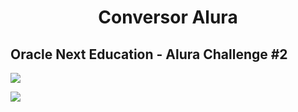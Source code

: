 <h1 align = "center"> Conversor Alura </h1>

<h2>Oracle Next Education - Alura Challenge #2</h2>

<p>
<img src="https://img.shields.io/badge/jackson-2.14.2-blue">
</p>
<p>
<img src="https://img.shields.io/badge/flatlaf-3.0-blue">
</p>


